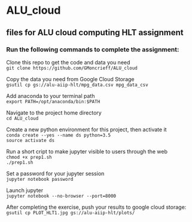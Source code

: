# ALU_cloud  
  
## files for ALU cloud computing HLT assignment  
  
### Run the following commands to complete the assignment:  

Clone this repo to get the code and data you need  
`git clone https://github.com/GMoncrieff/ALU_cloud`

Copy the data you need from Google Cloud Storage  
`gsutil cp gs://alu-aiip-hlt/mpg_data.csv mpg_data_csv`

Add anaconda to your terminal path  
`export PATH=/opt/anaconda/bin:$PATH`  
  
Navigate to the project home directory  
`cd ALU_cloud`  
  
Create a new python environment for this project, then activate it  
`conda create --yes --name ds python=3.5`  
`source activate ds`  
  
Run a short cript to make jupyter visible to users through the web  
`chmod +x prep1.sh`  
`./prep1.sh`  

Set a password for your jupyter session  
`jupyter notebook password`  

Launch jupyter  
`jupyter notebook --no-browser --port=8000`  

After completing the exercise, push your results to google cloud storage:  
`gsutil cp PLOT_HLT1.jpg gs://alu-aiip-hlt/plots/`  
